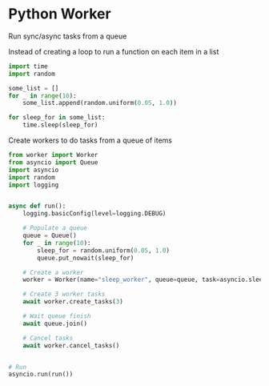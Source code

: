 # Python Worker

Run sync/async tasks from a queue

Instead of creating a loop to run a function on each item in a list
```python
import time
import random

some_list = []
for _ in range(10):
    some_list.append(random.uniform(0.05, 1.0))

for sleep_for in some_list:
    time.sleep(sleep_for)
```

Create workers to do tasks from a queue of items
```python
from worker import Worker
from asyncio import Queue
import asyncio
import random
import logging


async def run():
    logging.basicConfig(level=logging.DEBUG)

    # Populate a queue
    queue = Queue()
    for _ in range(10):
        sleep_for = random.uniform(0.05, 1.0)
        queue.put_nowait(sleep_for)

    # Create a worker
    worker = Worker(name="sleep_worker", queue=queue, task=asyncio.sleep)

    # Create 3 worker tasks
    await worker.create_tasks(3)

    # Wait queue finish
    await queue.join()

    # Cancel tasks
    await worker.cancel_tasks()


# Run
asyncio.run(run())
```
